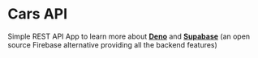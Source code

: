 # Cars API

Simple REST API App to learn more about [**Deno**](https://deno.land/) and [**Supabase**](https://supabase.com/) (an open source Firebase alternative providing all the backend features)